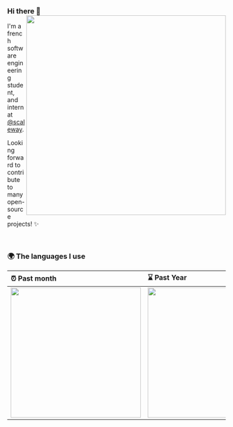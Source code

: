 ### Hi there 👋 <img align='right' src="https://github-readme-stats.vercel.app/api?username=ProRansum&count_private=true&show_icons=true&include_all_commits=true&hide_rank=true&hide_title=true" width=460>

I'm a french software engineering student, and intern at [@scaleway](https://github.com/scaleway).

Looking forward to contribute to many open-source projects! ✨

<br>

### 🌍 The languages I use

| ⏰ Past month                                                                                                                                           | ⌛️ Past Year                                                                                                                                           |
| :------------------------------------------------------------------------------------------------------------------------------------------------------ | :------------------------------------------------------------------------------------------------------------------------------------------------------ |
| <a href="https://wakatime.com/@ProRansum"><img src="https://wakatime.com/share/@ProRansum/6dda82e4-1672-4698-9fed-78adb85e9e0a.svg" height="300px"></a> | <a href="https://wakatime.com/@ProRansum"><img src="https://wakatime.com/share/@ProRansum/b3f2f765-617c-4263-ae0b-f3fed553809f.svg" height="300px"></a> |
